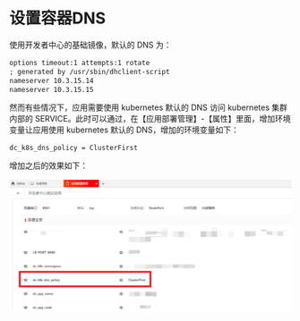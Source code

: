 # 设置容器DNS

使用开发者中心的基础镜像，默认的 DNS 为：

```shell
options timeout:1 attempts:1 rotate
; generated by /usr/sbin/dhclient-script
nameserver 10.3.15.14
nameserver 10.3.15.15
```

然而有些情况下，应用需要使用 kubernetes 默认的 DNS 访问 kubernetes 集群内部的 SERVICE。此时可以通过，在【应用部署管理】-【属性】里面，增加环境变量让应用使用 kubernetes 默认的 DNS，增加的环境变量如下：

```shell
dc_k8s_dns_policy = ClusterFirst
```

增加之后的效果如下：

![设置DNS](images/set_pod_dns_01.png)